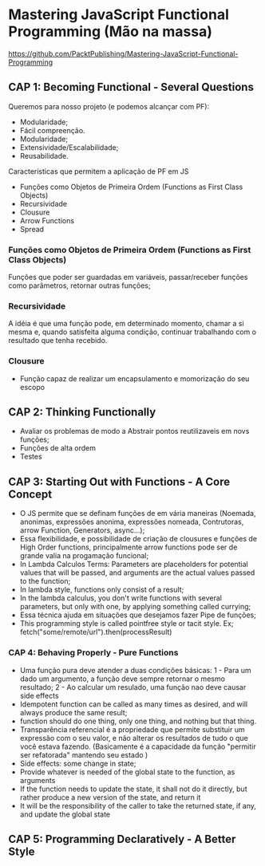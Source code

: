 # Mastering JavaScript Functional Programming (Mão na massa)

https://github.com/PacktPublishing/Mastering-JavaScript-Functional-Programming

## CAP 1: Becoming Functional - Several Questions

Queremos para nosso projeto (e podemos alcançar com PF):

- Modularidade;
- Fácil compreenção.
- Modularidade;
- Extensividade/Escalabilidade;
- Reusabilidade.

Características que permitem a aplicação de PF em JS

- Funções como Objetos de Primeira Ordem (Functions as First Class Objects)
- Recursividade
- Clousure
- Arrow Functions
- Spread

### Funções como Objetos de Primeira Ordem (Functions as First Class Objects)

Funções que poder ser guardadas em variáveis, passar/receber funções como parâmetros, retornar outras funções;

### Recursividade

A idéia é que uma função pode, em determinado momento, chamar a si mesma e, quando satisfeita alguma condição, continuar trabalhando com o resultado que tenha recebido.

### Clousure

- Função capaz de realizar um encapsulamento e momorização do seu escopo

## CAP 2: Thinking Functionally

- Avaliar os problemas de modo a Abstrair pontos reutilizaveis em novs funções;
- Funções de alta ordem
- Testes

## CAP 3: Starting Out with Functions - A Core Concept

- O JS permite que se definam funções de em vária maneiras (Noemada, anonimas, expressões anonima, expressões nomeada, Contrutoras, arrow Function, Generators, async...);
- Essa flexibilidade, e possibilidade de criação de clousures e funções de High Order functions, principalmente arrow functions pode ser de grande valia na progamação funcional;
- In Lambda Calculos Terms: Parameters are placeholders for potential values that will be passed, and arguments are the actual values passed to the function;
- In lambda style, functions only consist of a result;
- In the lambda calculus, you don't write functions with several parameters, but only with
  one, by applying something called currying;
- Essa técnica ajuda em situações que desejamos fazer Pipe de funções;
- This programming style is called pointfree style or tacit style. Ex; fetch("some/remote/url").then(processResult)

### CAP 4: Behaving Properly - Pure Functions

- Uma função pura deve atender a duas condições básicas:
  1 - Para um dado um argumento, a função deve sempre retornar o mesmo resultado;
  2 - Ao calcular um resulado, uma função nao deve causar side effects
- Idempotent function can be called as many times as desired, and will always produce
  the same result;
- function should do one thing, only one thing, and nothing but that thing.
- Transparência referencial é a propriedade que permite substituir um
  expressão com o seu valor, e não alterar os resultados de tudo o que você estava fazendo. (Basicamente é a capacidade da função "permitir ser refatorada" mantendo seu estado )
- Side effects: some change in state;
- Provide whatever is needed of the global state to the function, as arguments
- If the function needs to update the state, it shall not do it directly, but rather produce a new version of the state, and return it
- It will be the responsibility of the caller to take the returned state, if any, and
  update the global state

## CAP 5: Programming Declaratively - A Better Style
